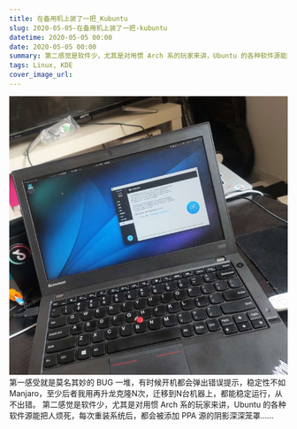 ```yaml
---
title: 在备用机上装了一把_Kubuntu
slug: 2020-05-05-在备用机上装了一把-kubuntu
datetime: 2020-05-05 00:00
date: 2020-05-05 00:00
summary: 第二感觉是软件少，尤其是对用惯 Arch 系的玩家来讲，Ubuntu 的各种软件源能把人烦死，每次重...
tags: Linux, KDE
cover_image_url: 
---
```

![74453-l2ievt6vwr.png](../assets/2020/09/3648509250.png)第一感受就是莫名其妙的 BUG 一堆，有时候开机都会弹出错误提示，稳定性不如 Manjaro，至少后者我用再升龙克隆N次，迁移到N台机器上，都能稳定运行，从不出错。
第二感觉是软件少，尤其是对用惯 Arch 系的玩家来讲，Ubuntu 的各种软件源能把人烦死，每次重装系统后，都会被添加 PPA 源的阴影深深笼罩……